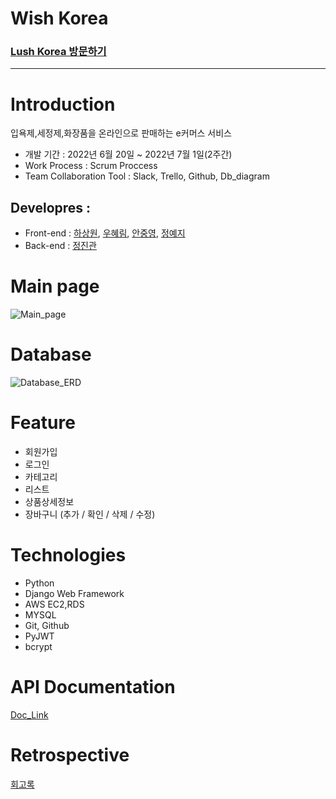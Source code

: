 # Wish Korea
### [Lush Korea 방문하기](https://www.lush.co.kr/main/index.php)   
***
# Introduction
입욕제,세정제,화장품을 온라인으로 판매하는 e커머스 서비스
* 개발 기간 : 2022년 6월 20일 ~ 2022년 7월 1일(2주간)  
* Work Process : Scrum Proccess   
* Team Collaboration Tool : Slack, Trello, Github, Db_diagram 
## Developres :
* Front-end : [하상원](https://github.com/hasangwon), [우혜림](https://github.com/wooohyerim), [안중영](https://github.com/Ahnjungyoung), [정예지](https://github.com/dingwan0331)
* Back-end : [정진관](https://github.com/dingwan0331)   
# Main page
![Main_page](https://i.postimg.cc/Bv7zgF4m/2022-07-03-11-52-09.png)
# Database
![Database_ERD](https://i.postimg.cc/zX3V2ZCp/2022-07-03-1-33-53.png)   
#  Feature   
* 회원가입
* 로그인
* 카테고리
* 리스트
* 상품상세정보
* 장바구니 (추가 / 확인 / 삭제 / 수정)

# Technologies
* Python
* Django Web Framework
* AWS EC2,RDS
* MYSQL
* Git, Github
* PyJWT
* bcrypt

# API Documentation
[Doc_Link](https://grey-crater-811570.postman.co/workspace/My-Workspace~1303e0ea-2786-4902-8534-ef9bb3e7ba17/documentation/21516218-e4ba9f7f-6bec-49bb-b395-182d4775083e)
# Retrospective
[회고록](https://dingwan0331.tistory.com/109)

